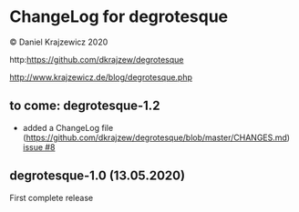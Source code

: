 ChangeLog for degrotesque
=========================

&copy; Daniel Krajzewicz 2020

http:https://github.com/dkrajzew/degrotesque

http://www.krajzewicz.de/blog/degrotesque.php


to come: degrotesque-1.2
------------------------
* added a ChangeLog file (https://github.com/dkrajzew/degrotesque/blob/master/CHANGES.md) [issue #8](https://github.com/dkrajzew/degrotesque/issues/8)


degrotesque-1.0 (13.05.2020)
----------------------------
First complete release



